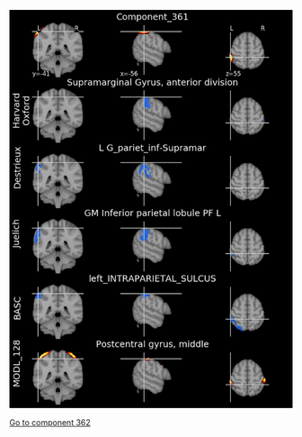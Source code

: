 


![361](preliminary/361.jpg "Component 361")

[Go to component 362](https://parietal-inria.github.io/MODL_atlas/512/362 "Component 362")